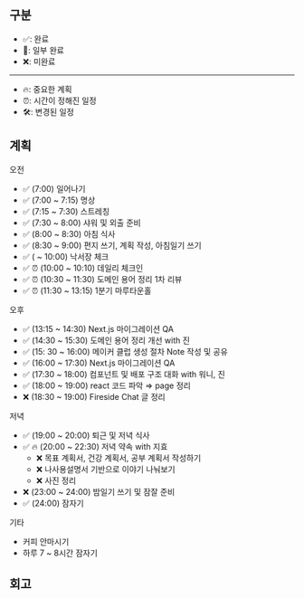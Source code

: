 ## 구분

- ✅: 완료
- 🔶: 일부 완료
- ❌: 미완료

---

- 🔥: 중요한 계획
- ⏰: 시간이 정해진 일정
- 🛠️: 변경된 일정

## 계획

오전

- ✅ (7:00) 일어나기
- ✅ (7:00 ~ 7:15) 명상
- ✅ (7:15 ~ 7:30) 스트레칭
- ✅ (7:30 ~ 8:00) 샤워 및 외출 준비
- ✅ (8:00 ~ 8:30) 아침 식사
- ✅ (8:30 ~ 9:00) 편지 쓰기, 계획 작성, 아침일기 쓰기
- ✅ ( ~ 10:00) 낙서장 체크
- ✅ ⏰ (10:00 ~ 10:10) 데일리 체크인
- ✅ ⏰ (10:30 ~ 11:30) 도메인 용어 정리 1차 리뷰
- ✅ ⏰ (11:30 ~ 13:15) 1분기 마루타운홀

오후

- ✅ (13:15 ~ 14:30) Next.js 마이그레이션 QA
- ✅ (14:30 ~ 15:30) 도메인 용어 정리 개선 with 진
- ✅ (15: 30 ~ 16:00) 메이커 클럽 생성 절차 Note 작성 및 공유
- ✅ (16:00 ~ 17:30) Next.js 마이그레이션 QA
- ✅ (17:30 ~ 18:00) 컴포넌트 및 배포 구조 대화 with 워니, 진
- ✅ (18:00 ~ 19:00) react 코드 파악 ⇒ page 정리
- ❌ (18:30 ~ 19:00) Fireside Chat 글 정리

저녁

- ✅ (19:00 ~ 20:00) 퇴근 및 저녁 식사
- ✅ 🔥 (20:00 ~ 22:30) 저녁 약속 with 지효
  - ❌ 목표 계획서, 건강 계획서, 공부 계획서 작성하기
  - ❌ 나사용설명서 기반으로 이야기 나눠보기
  - ❌ 사진 정리
- ❌ (23:00 ~ 24:00) 밤일기 쓰기 및 잠잘 준비
- ✅ (24:00) 잠자기

기타

- 커피 안마시기
- 하루 7 ~ 8시간 잠자기

## 회고
